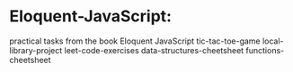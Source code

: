 # Eloquent-JavaScript:
 practical tasks from the book Eloquent JavaScript
 tic-tac-toe-game
 local-library-project
 leet-code-exercises
 data-structures-cheetsheet
 functions-cheetsheet
